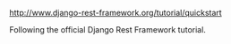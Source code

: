 http://www.django-rest-framework.org/tutorial/quickstart

Following the official Django Rest Framework tutorial.
